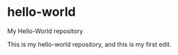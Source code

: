 # hello-world
My Hello-World repository

This is my hello-world repository, and this is my first edit.
